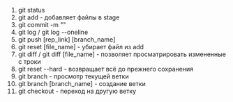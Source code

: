 1. git status
2. git add - добавляет файлы в stage
3. git commit -m ""
4. git log / git log --oneline
5. git push [rep_link] [branch_name]
6. git reset [file_name] - убирает файл из add
7. git diff / git diff [file_name] - позволяет просматрировать измененные с троки
8. git reset --hard - возвращает всё до прежнего сохранения 
9. git branch - просмотр текущей ветки
10. git branch [branch_name] - создание ветки
11. git checkout - переход на другую ветку